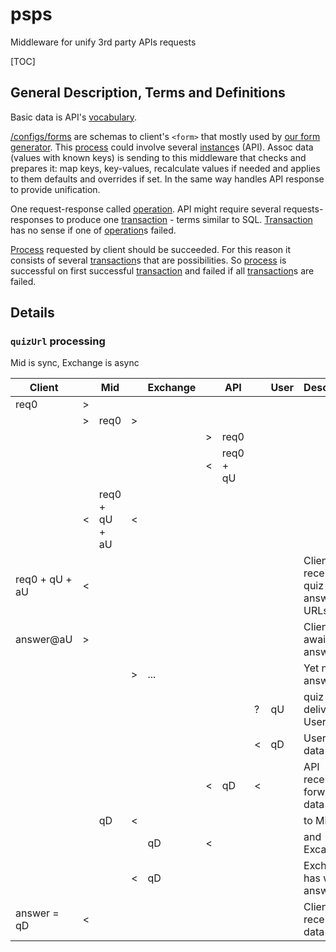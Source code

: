 # psps

Middleware for unify 3rd party APIs requests

[TOC]

## General Description, Terms and Definitions

Basic data is API's <u>vocabulary</u>. 

<u>/configs/forms</u> are schemas to client's `<form>` that mostly used by  [our form generator](https://github.com/gobemarketing/paymentform). This <u>process</u> could involve several <u>instance</u>s (API). Assoc data (values with known keys) is sending to this middleware that checks and prepares it: map keys, key-values, recalculate values if needed and applies to them defaults and overrides if set. In the same way handles API response to provide unification. 

One request-response called <u>operation</u>. API might require several requests-responses to produce one <u>transaction</u> - terms similar to SQL. <u>Transaction</u> has no sense if one of <u>operation</u>s failed.

<u>Process</u> requested by client should be succeeded. For this reason it consists of several <u>transaction</u>s that are possibilities. So <u>process</u> is successful on first successful <u>transaction</u> and failed if all <u>transaction</u>s are failed.

## Details

### `quizUrl` processing

Mid is sync, Exchange is async

| Client         |      | Mid            |      | Exchange |      | API       |      | User | Description                          |
| -------------- | ---- | -------------- | ---- | -------- | ---- | --------- | ---- | ---- | ------------------------------------ |
| req0           | >    |                |      |          |      |           |      |      |                                      |
|                | >    | req0           | >    |          |      |           |      |      |                                      |
|                |      |                |      |          | >    | req0      |      |      |                                      |
|                |      |                |      |          | <    | req0 + qU |      |      |                                      |
|                | <    | req0 + qU + aU | <    |          |      |           |      |      |                                      |
| req0 + qU + aU | <    |                |      |          |      |           |      |      | Client receives quiz and answer URLs |
| answer@aU      | >    |                |      |          |      |           |      |      | Client awaits answer                 |
|                |      |                | >    | ...      |      |           |      |      | Yet no answer                        |
|                |      |                |      |          |      |           | ?    | qU   | quiz URL delivered to User           |
|                |      |                |      |          |      |           | <    | qD   | User fills  data                     |
|                |      |                |      |          | <    | qD        | <    |      | API receives forwards data           |
|                |      | qD             | <    |          |      |           |      |      | to Mid                               |
|                |      |                |      | qD       | <    |           |      |      | and Excange                          |
|                |      |                | <    | qD       |      |           |      |      | Exchange has what to answer          |
| answer = qD    | <    |                |      |          |      |           |      |      | Client receives data                 |

